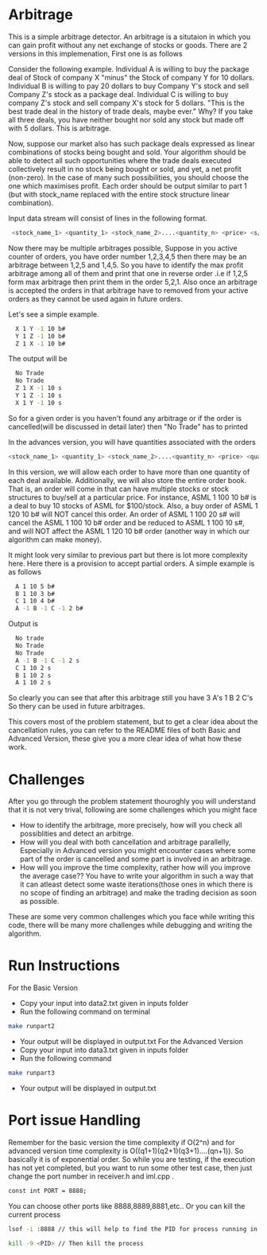 # Arbitrage

This is a simple arbitrage detector. An arbitrage is a situtaion in which you can gain profit without any net exchange of stocks or goods. There are 2 versions in this implemenation, First one is as follows

Consider the following example. Individual A is willing to buy the package deal of Stock of company X "minus" the Stock of company Y for 10 dollars. Individual B is willing to pay 20 dollars to buy Company Y's stock and sell Company Z's stock as a package deal. Individual C is willing to buy company Z's stock and sell company X's stock for 5 dollars. "This is the best trade deal in the history of trade deals, maybe ever." Why? If you take all three deals, you have neither bought nor sold any stock but made off with 5 dollars. This is arbitrage.

Now, suppose our market also has such package deals expressed as linear combinations of stocks being bought and sold. Your algorithm should be able to detect all such opportunities where the trade deals executed collectively result in no stock being bought or sold, and yet, a net profit (non-zero). In the case of many such possibilities, you should choose the one which maximises profit. Each order should be output similar to part 1 (but with stock_name replaced with the entire stock structure linear combination).

Input data stream will consist of lines in the following format.
```bash
 <stock_name_1> <quantity_1> <stock_name_2>....<quantity_n> <price> <s/b>#
```
Now there may be multiple arbitrages possible, Suppose in you active counter of orders, you have order number 1,2,3,4,5 then there may be an arbitrage between 1,2,5 and 1,4,5. So you have to identify the max profit arbitrage among all of them and print that one in reverse order .i.e if 1,2,5 form max arbitrage then print them in the order 5,2,1. Also once an arbitrage is accepted the orders in that arbitrage have to removed from your active orders as they cannot be used again in future orders.

Let's see a simple example. 

```bash
  X 1 Y -1 10 b#
  Y 1 Z -1 10 b#
  Z 1 X -1 10 b#
```
The output will be 

```bash
  No Trade
  No Trade
  Z 1 X -1 10 s
  Y 1 Z -1 10 s
  X 1 Y -1 10 s
```

So for a given order is you haven't found any arbitrage or if the order is cancelled(will be discussed in detail later) then "No Trade" has to printed


In the advances version, you will have quantities associated with the orders

```bash
<stock_name_1> <quantity_1> <stock_name_2>....<quantity_n> <price> <quantity> <s/b>#
```

In this version, we will allow each order to have more than one quantity of each deal available. Additionally, we will also store the entire order book. That is, an order will come in that can have multiple stocks or stock structures to buy/sell at a particular price. For instance, ASML 1 100 10 b# is a deal to buy 10 stocks of ASML for $100/stock. Also, a buy order of ASML 1 120 10 b# will NOT cancel this order. An order of ASML 1 100 20 s# will cancel the ASML 1 100 10 b# order and be reduced to ASML 1 100 10 s#, and will NOT affect the ASML 1 120 10 b# order (another way in which our algorithm can make money).

It might look very similar to previous part but there is lot more complexity here. Here there is a provision to accept partial orders. A simple example is as follows

```bash
  A 1 10 5 b#
  B 1 10 3 b#
  C 1 10 4 b#
  A -1 B -1 C -1 2 b#
```

Output is 
```bash
  No trade
  No Trade
  No Trade
  A -1 B -1 C -1 2 s
  C 1 10 2 s
  B 1 10 2 s
  A 1 10 2 s
```

So clearly you can see that after this arbitrage still you have 3 A's 1 B 2 C's So thery can be used in future arbitrages.

This covers most of the problem statement, but to get a clear idea about the cancellation rules, you can refer to the README files of both Basic and Advanced Version, these give you a more clear idea of what how these work.

# Challenges
After you go through the problem statement thouroghly you will understand that it is not very trival, following are some challenges which you might face
* How to identify the arbitrage, more precisely, how will you check all possiblities and detect an arbitrge.
* How will you deal with both cancellation and arbitrage parallelly, Especially in Advanced version you might encounter cases where some part of the order is cancelled and some part is involved in an arbitrage.
* How will you improve the time complexity, rather how will you improve the average case?? You have to write your algorithm in such a way that it can atleast detect some waste iterations(those ones in which there is no scope of finding an arbitrage) and make the trading decision as soon as possible.

These are some very common challenges which you face while writing this code, 
there will be many more challenges while debugging and writing the algorithm.

# Run Instructions
 For the Basic Version
 * Copy your input into data2.txt given in inputs folder
 * Run the following command on terminal
 ```bash
 make runpart2
 ```
 * Your output will be displayed in output.txt
For the Advanced Version
* Copy your input into data3.txt given in inputs folder
* Run the following command
```bash
make runpart3
```
* Your output will be displayed in output.txt

# Port issue Handling
Remember for the basic version the time complexity if O(2^n) and for advanced version time complexity is O((q1+1)(q2+1)(q3+1)....(qn+1)). So basically it is of exponential order. So while you are testing, if the execution has not yet completed, but you want to run some other test case, then just change the port number in receiver.h and iml.cpp .
```bash
const int PORT = 8888;
```
You can choose other ports like 8888,8889,8881,etc.. 
Or you can kill the current process 
```bash
lsof -i :8888 // this will help to find the PID for process running in port 8888
```
```bash
kill -9 <PID> // Then kill the process
```
